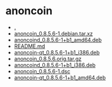 anoncoin
========================

- [.](.)
- [anoncoin_0.8.5.6-1.debian.tar.xz](anoncoin_0.8.5.6-1.debian.tar.xz)
- [anoncoind_0.8.5.6-1+b1_amd64.deb](anoncoind_0.8.5.6-1+b1_amd64.deb)
- [README.md](README.md)
- [anoncoin-qt_0.8.5.6-1+b1_i386.deb](anoncoin-qt_0.8.5.6-1+b1_i386.deb)
- [anoncoin_0.8.5.6.orig.tar.gz](anoncoin_0.8.5.6.orig.tar.gz)
- [anoncoind_0.8.5.6-1+b1_i386.deb](anoncoind_0.8.5.6-1+b1_i386.deb)
- [anoncoin_0.8.5.6-1.dsc](anoncoin_0.8.5.6-1.dsc)
- [anoncoin-qt_0.8.5.6-1+b1_amd64.deb](anoncoin-qt_0.8.5.6-1+b1_amd64.deb)
